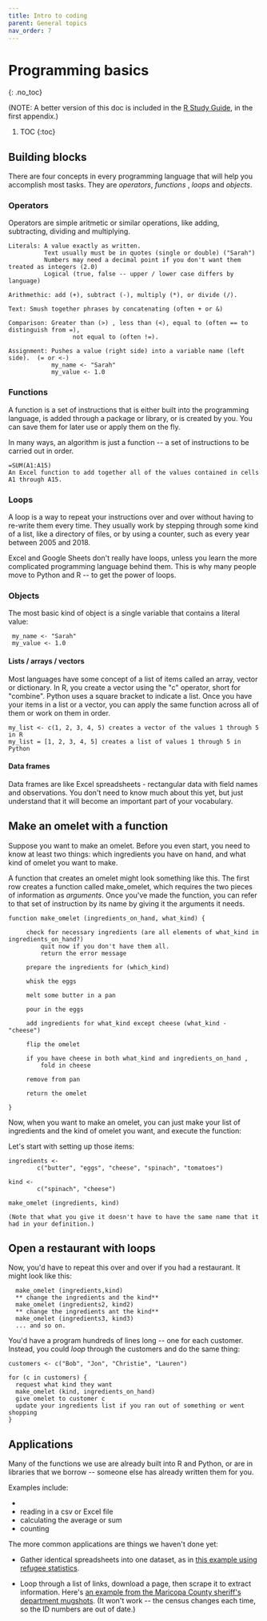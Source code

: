 ```yaml
---
title: Intro to coding
parent: General topics
nav_order: 7
---
```


<!-- Add link to the drag queen coding class. See if there are other good first-day programming aides I should add.-->

# Programming basics
{: .no_toc}

(NOTE: A better version of this doc is included in the [R Study Guide](https://cronkitedata.github.io/rstudyguide/A02-programming.html), in the first appendix.)

1. TOC
{:toc}


## Building blocks


There are four concepts in every programming language that will help you accomplish most tasks.  They are *operators*, *functions* , *loops* and *objects*.

### Operators

Operators are simple aritmetic or similar operations, like adding, subtracting, dividing and multiplying.

    Literals: A value exactly as written.
              Text usually must be in quotes (single or double) ("Sarah")
              Numbers may need a decimal point if you don't want them treated as integers (2.0)
              Logical (true, false -- upper / lower case differs by language)

    Arithmethic: add (+), subtract (-), multiply (*), or divide (/).

    Text: Smush together phrases by concatenating (often + or &)

    Comparison: Greater than (>) , less than (<), equal to (often == to distinguish from =),
                      not equal to (often !=).

    Assignment: Pushes a value (right side) into a variable name (left side).  (= or <-)
                my_name <- "Sarah"
                my_value <- 1.0


### Functions

A function is a set of instructions that is either built into the programming language, is added through a package or library, or is created by you. You can save them for later use or apply them on the fly.

In many ways, an algorithm is just a function -- a set of instructions to be carried out in order.

    =SUM(A1:A15)
    An Excel function to add together all of the values contained in cells A1 through A15.

### Loops

A loop is a way to repeat your instructions over and over without having to re-write them every time. They usually work by stepping through some kind of a list, like a directory of files, or by using a counter, such as every year between 2005 and 2018.

Excel and Google Sheets don't really have loops, unless you learn the more complicated programming language behind them. This is why many people move to Python and R -- to get the power of loops.

### Objects

The most basic kind of object is a single variable that contains a literal value:

     my_name <- "Sarah"
     my_value <- 1.0

#### Lists / arrays / vectors

Most languages have some concept of a list of items called an array, vector or dictionary. In R, you create a vector using the "c" operator, short for "combine". Python uses a square bracket to indicate a list. Once you have your items in a list or a vector, you can apply the same function across all of them or work on them in order.

    my_list <- c(1, 2, 3, 4, 5) creates a vector of the values 1 through 5 in R
    my_list = [1, 2, 3, 4, 5] creates a list of values 1 through 5 in Python

#### Data frames

Data frames are like Excel spreadsheets - rectangular data with field names and observations. You don't need to know much about this yet, but just understand that it will become an important part of your vocabulary.


## Make an omelet with a function

Suppose you want to make an omelet. Before you even start, you need to know at least two things: which ingredients you have on hand, and what kind of omelet you want to make.

A function that creates an omelet might look something like this. The first row creates a function called make_omelet, which requires the two pieces of information as *arguments*. Once you've made the function, you can refer to that set of instruction by its name by giving it the arguments it needs.

    function make_omelet (ingredients_on_hand, what_kind) {

         check for necessary ingredients (are all elements of what_kind in ingredients_on_hand?)
             quit now if you don't have them all.
             return the error message

         prepare the ingredients for (which_kind)

         whisk the eggs

         melt some butter in a pan

         pour in the eggs

         add ingredients for what_kind except cheese (what_kind - "cheese")

         flip the omelet

         if you have cheese in both what_kind and ingredients_on_hand ,
             fold in cheese

         remove from pan

         return the omelet

    }


Now, when you want to make an omelet, you can just make your list of ingredients and the kind of omelet you want, and execute the function:

Let's start with setting up those items:


    ingredients <-
            c("butter", "eggs", "cheese", "spinach", "tomatoes")

    kind <-
            c("spinach", "cheese")

    make_omelet (ingredients, kind)

    (Note that what you give it doesn't have to have the same name that it had in your definition.)

## Open a restaurant with loops

Now, you'd have to repeat this over and over if you had a restaurant. It might look like this:

      make_omelet (ingredients,kind)
      ** change the ingredients and the kind**
      make_omelet (ingredients2, kind2)
      ** change the ingredients ant the kind**
      make_omelet (ingredients3, kind3)
      ... and so on.

 You'd have a program hundreds of lines long -- one for each customer. Instead, you could *loop* through the customers and do the same thing:

    customers <- c("Bob", "Jon", "Christie", "Lauren")

    for (c in customers) {
      request what kind they want
      make_omelet (kind, ingredients_on_hand)
      give omelet to customer c
      update your ingredients list if you ran out of something or went shopping
    }

## Applications

Many of the functions we use are already built into R and Python, or are in libraries that we borrow -- someone else has already written them for you.

Examples include:

*
* reading in a csv or Excel file
* calculating the average or sum
* counting

The more common applications are things we haven't done yet:

* Gather identical spreadsheets into one dataset, as in [this example using refugee statistics](https://cronkitedata.github.io/rstats-training/refugees-loop.html).

* Loop through a list of links, download a page, then scrape it to extract information. Here's [an example from the Maricopa County sheriff's department mugshots](https://cronkitedata.github.io/rstats-training/rscraping/mugshot-scrape.html). (It won't work -- the census changes each time, so the ID numbers are out of date.)
